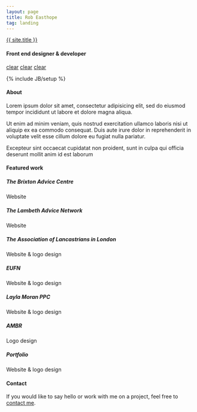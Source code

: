 ```yaml
---
layout: page
title: Rob Easthope
tag: landing
---
```

<div class="masthead">
  <div class="jumbotron">
    <div class="jumbotron-content-wrap">
      <a class="brand" href="{{ HOME_PATH }}">{{ site.title }}</a>
      <h4 class="profession">Front end designer &amp; developer</h4>
    </div>
  </div>
  <div class="social-icons-wrap">
    <a class="twitter-icon" href="#"><span class="invisible">clear</span></a>
    <a class="github-icon" href="#"><span class="invisible">clear</span></a>
    <a class="behance-icon" href="#"><span class="invisible">clear</span></a>
  </div>
</div>


{% include JB/setup %}



<h4 class="section-header">About</h4>

Lorem ipsum dolor sit amet, consectetur adipisicing elit, sed do eiusmod tempor incididunt ut labore et dolore magna aliqua. 

Ut enim ad minim veniam, quis nostrud exercitation ullamco laboris nisi ut aliquip ex ea commodo consequat. Duis aute irure dolor in reprehenderit in voluptate velit esse cillum dolore eu fugiat nulla pariatur. 

Excepteur sint occaecat cupidatat non proident, sunt in culpa qui officia deserunt mollit anim id est laborum

<h4 class="section-header">Featured work</h4>
<div class="row">
  <div class="thumbnails">
    <div class="col-span-4">
      <div class="thumbnail brixton">
        <div class="thumbnail-rollover">
          <div class="thumbnail-text-wrap">
            <h5>The Brixton Advice Centre</h5>
            <p>Website</p>
          </div>
        </div>
      </div>
    </div>
    <div class="col-span-4">
      <div class="thumbnail lambeth">
        <div class="thumbnail-rollover">
          <div class="thumbnail-text-wrap">
            <h5>The Lambeth Advice Network</h5>
            <p>Website</p>
          </div>
        </div>
      </div>
    </div>
    <div class="col-span-4">
      <div class="thumbnail lancastrians">
        <div class="thumbnail-rollover">
          <div class="thumbnail-text-wrap">
            <h5>The Association of Lancastrians in London</h5>
            <p>Website &amp; logo design</p>
          </div>
        </div>
      </div>
    </div>
    <div class="col-span-4">
      <div class="thumbnail eufn">
        <div class="thumbnail-rollover">
          <div class="thumbnail-text-wrap">
            <h5>EUFN</h5>
            <p>Website &amp; logo design</p>
          </div>
        </div>
      </div>
    </div>
    <div class="col-span-4">
      <div class="thumbnail layla">
        <div class="thumbnail-rollover">
          <div class="thumbnail-text-wrap">
            <h5>Layla Moran PPC</h5>
            <p>Website &amp; logo design</p>
          </div>
        </div>
      </div>
    </div>
    <div class="col-span-4">
      <div class="thumbnail ambr">
        <div class="thumbnail-rollover">
          <div class="thumbnail-text-wrap">
              <h5>AMBR</h5>
              <p>Logo design</p>
          </div>
        </div>
      </div>
    </div>
    <div class="col-span-4">
      <div class="thumbnail saffron">
        <div class="thumbnail-rollover">
          <div class="thumbnail-text-wrap">
            <h5>Portfolio</h5>
            <p>Website &amp; logo design</p>
          </div>
        </div>
      </div>
    </div>
  </div>
</div>

<div class="row">
  <h4 class="section-header">Contact</h4>
  If you would like to say hello or work with me on a project, feel free to <a href="mailton: robeasthope@gmail.com">contact me</a>.
</div>
